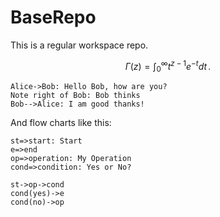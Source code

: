 # BaseRepo
This is a regular workspace repo.


$$
\Gamma(z) = \int_0^\infty t^{z-1}e^{-t}dt\,.
$$

```sequence
Alice->Bob: Hello Bob, how are you?
Note right of Bob: Bob thinks
Bob-->Alice: I am good thanks!
```

And flow charts like this:

```flow
st=>start: Start
e=>end
op=>operation: My Operation
cond=>condition: Yes or No?

st->op->cond
cond(yes)->e
cond(no)->op
```
